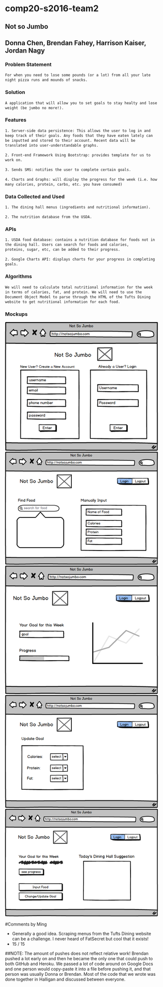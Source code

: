 # comp20-s2016-team2
## Not so Jumbo
## Donna Chen, Brendan Fahey, Harrison Kaiser, Jordan Nagy

### Problem Statement

	For when you need to lose some pounds (or a lot) from all your late night pizza runs and mounds of snacks.

### Solution

	A application that will allow you to set goals to stay healty and lose weight (be jumbo no more!).

### Features

	1. Server-side data persistence: This allows the user to log in and keep track of their goals. Any foods that they have eaten lately can be inputted and stored to their account. Recent data will be translated into user-understandable graphs.

	2. Front-end Framework Using Bootstrap: provides template for us to work on.

	3. Sends SMS: notifies the user to complete certain goals.

	4. Charts and Graphs: will display the progress for the week (i.e. how many calories, protein, carbs, etc. you have consumed)

### Data Collected and Used

	1. The dining hall menus (ingredients and nutritional information).

	2. The nutrition database from the USDA.

### APIs

	1. USDA food database: contains a nutrition database for foods not in the dining hall. Users can search for foods and calories,
	proteins, sugar, etc, can be added to their progress.

	2. Google Charts API: displays charts for your progress in completing goals.

### Algorithms
	We will need to calculate total nutritional information for the week in terms of calories, fat, and protein. We will need to use the Document Object Model to parse through the HTML of the Tufts Dining website to get nutritional information for each food.

### Mockups
![Home Page](/mockups/home.png)
![Food Entry Page](/mockups/input_food.png)
![Progress Display for the Week](/mockups/progress.png)
![Allows User to Update Goal](/mockups/update_goal.png)
![User's Home Page](/mockups/user_home.png)

#Comments by Ming
* Generally a good idea.  Scraping menus from the Tufts Dining website can be a challenge.  I never heard of FatSecret but cool that it exists!
* 15 / 15

##NOTE:
The amount of pushes does not reflect relative work! Brendan pushed a lot early on and then he became the only
one that could push to both GitHub and Heroku. We passed a lot of code around on Google Docs and one person
would copy-paste it into a file before pushing it, and that person was usually Donna or Brendan. Most of
the code that we wrote was done together in Halligan and discussed between everyone.
